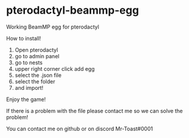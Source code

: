 # pterodactyl-beammp-egg
Working BeamMP egg for pterodactyl


How to install!

1. Open pterodactyl
2. go to admin panel
3. go to nests
4. upper right corner click add egg
5. select the .json file
6. select the folder
7. and import!

Enjoy the game!

If there is a problem with the file please contact me so we can solve the problem!

You can contact me on github or on discord Mr-Toast#0001
